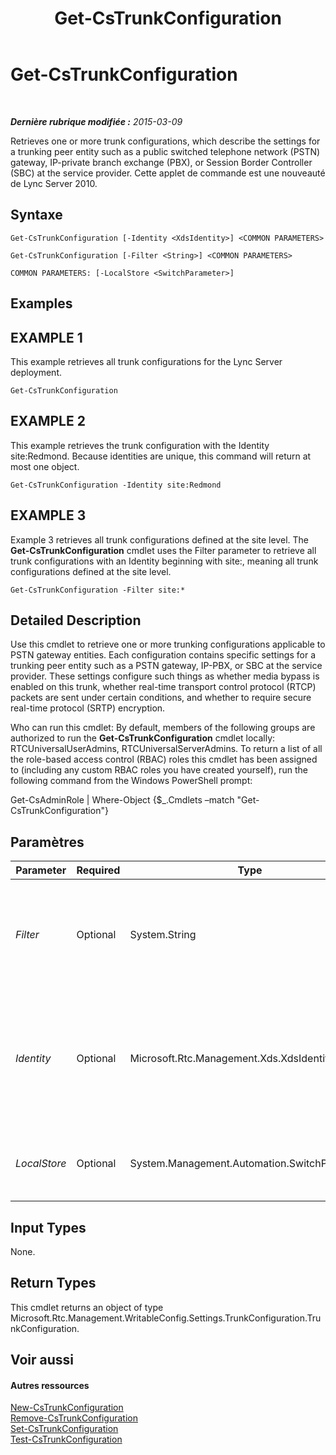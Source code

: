﻿---
title: Get-CsTrunkConfiguration
TOCTitle: Get-CsTrunkConfiguration
ms:assetid: 15951113-5f96-4f44-8cad-9ff97fb5dfd6
ms:mtpsurl: https://technet.microsoft.com/fr-fr/library/Gg398224(v=OCS.15)
ms:contentKeyID: 49296351
ms.date: 05/20/2016
mtps_version: v=OCS.15
ms.translationtype: HT
---

# Get-CsTrunkConfiguration

 

_**Dernière rubrique modifiée :** 2015-03-09_

Retrieves one or more trunk configurations, which describe the settings for a trunking peer entity such as a public switched telephone network (PSTN) gateway, IP-private branch exchange (PBX), or Session Border Controller (SBC) at the service provider. Cette applet de commande est une nouveauté de Lync Server 2010.

## Syntaxe

    Get-CsTrunkConfiguration [-Identity <XdsIdentity>] <COMMON PARAMETERS>

    Get-CsTrunkConfiguration [-Filter <String>] <COMMON PARAMETERS>

    COMMON PARAMETERS: [-LocalStore <SwitchParameter>]

## Examples

## EXAMPLE 1

This example retrieves all trunk configurations for the Lync Server deployment.

    Get-CsTrunkConfiguration

## EXAMPLE 2

This example retrieves the trunk configuration with the Identity site:Redmond. Because identities are unique, this command will return at most one object.

    Get-CsTrunkConfiguration -Identity site:Redmond

## EXAMPLE 3

Example 3 retrieves all trunk configurations defined at the site level. The **Get-CsTrunkConfiguration** cmdlet uses the Filter parameter to retrieve all trunk configurations with an Identity beginning with site:, meaning all trunk configurations defined at the site level.

    Get-CsTrunkConfiguration -Filter site:*

## Detailed Description

Use this cmdlet to retrieve one or more trunking configurations applicable to PSTN gateway entities. Each configuration contains specific settings for a trunking peer entity such as a PSTN gateway, IP-PBX, or SBC at the service provider. These settings configure such things as whether media bypass is enabled on this trunk, whether real-time transport control protocol (RTCP) packets are sent under certain conditions, and whether to require secure real-time protocol (SRTP) encryption.

Who can run this cmdlet: By default, members of the following groups are authorized to run the **Get-CsTrunkConfiguration** cmdlet locally: RTCUniversalUserAdmins, RTCUniversalServerAdmins. To return a list of all the role-based access control (RBAC) roles this cmdlet has been assigned to (including any custom RBAC roles you have created yourself), run the following command from the Windows PowerShell prompt:

Get-CsAdminRole | Where-Object {$\_.Cmdlets –match "Get-CsTrunkConfiguration"}

## Paramètres


<table>
<colgroup>
<col style="width: 25%" />
<col style="width: 25%" />
<col style="width: 25%" />
<col style="width: 25%" />
</colgroup>
<thead>
<tr class="header">
<th>Parameter</th>
<th>Required</th>
<th>Type</th>
<th>Description</th>
</tr>
</thead>
<tbody>
<tr class="odd">
<td><p><em>Filter</em></p></td>
<td><p>Optional</p></td>
<td><p>System.String</p></td>
<td><p>This parameter accepts a wildcard string and returns all trunk configurations with identities matching that string. For example, a Filter value of site:* will return all trunk configurations defined at the site level.</p></td>
</tr>
<tr class="even">
<td><p><em>Identity</em></p></td>
<td><p>Optional</p></td>
<td><p>Microsoft.Rtc.Management.Xds.XdsIdentity</p></td>
<td><p>The unique identifier of the trunk configuration you want to retrieve. Trunk configurations can be defined at the Global scope, the Site scope, or at the Service scope for a PSTN Gateway service. For example, site:Redmond (for site) or PstnGateway:Redmond.litwareinc.com (for service).</p></td>
</tr>
<tr class="odd">
<td><p><em>LocalStore</em></p></td>
<td><p>Optional</p></td>
<td><p>System.Management.Automation.SwitchParameter</p></td>
<td><p>Retrieves the trunk configuration from the local replica of the magasin central de gestion, rather than the magasin central de gestion itself.</p></td>
</tr>
</tbody>
</table>


## Input Types

None.

## Return Types

This cmdlet returns an object of type Microsoft.Rtc.Management.WritableConfig.Settings.TrunkConfiguration.TrunkConfiguration.

## Voir aussi

#### Autres ressources

[New-CsTrunkConfiguration](new-cstrunkconfiguration.md)  
[Remove-CsTrunkConfiguration](remove-cstrunkconfiguration.md)  
[Set-CsTrunkConfiguration](set-cstrunkconfiguration.md)  
[Test-CsTrunkConfiguration](test-cstrunkconfiguration.md)

